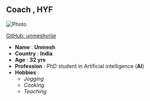## Coach , HYF

![Photo](https://avatars3.githubusercontent.com/u/2500604?s=400&v=4 "Unmesh")

[GitHub: unmeshvrije](https://github.com/unmeshvrije "Unmesh, GitHub")

- **Name**    : **Unmesh**
- **Country** : **India**
- **Age**     : **32 yrs**
- **Profession** :  PhD student in Artificial intelligence (**AI**)
- **Hobbies** :
  - *Jogging*
  - *Cooking*
  - *Teaching*
